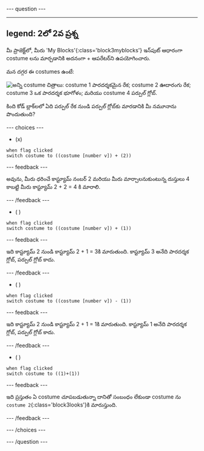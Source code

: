 
--- question ---

---
legend: 2లో 2వ ప్రశ్న
---

మీ ప్రాజెక్ట్‌లో, మీరు 'My Blocks'{:class='block3myblocks'} ఇన్‌పుట్ ఆధారంగా costume లను మార్చడానికి అదనంగా + ఆపరేటర్‌ని ఉపయోగించారు.

మన దగ్గర ఈ costumes ఉంటే:

![అన్ని costume చిత్రాలు: costume 1 పారదర్శకమైన రేక; costume 2 ఊదారంగు రేక; costume 3 ఒక పారదర్శక భూగోళం; మరియు costume 4 పర్పుల్ గ్లోబ్.](images/costumes_quiz.png)

కింది కోడ్ బ్లాక్‌లలో ఏది పర్పుల్ రేక నుండి పర్పుల్ గ్లోబ్‌కు మారడానికి మీ నమూనాను పొందుతుంది?

--- choices ---

- (x)

 ```blocks3
 when flag clicked
 switch costume to ((costume [number v]) + (2))
 ```

  --- feedback ---

అవును, మీరు ధరించే కాస్ట్యూమ్ నంబర్ 2 మరియు మీరు మార్చాలనుకుంటున్న దుస్తులు 4 కాబట్టి మీరు కాస్ట్యూమ్ 2 + 2 = 4 కి మారాలి.

  --- /feedback ---

- ( )
 ```blocks3
 when flag clicked 
 switch costume to ((costume [number v]) + (1))
 ```
  --- feedback ---

ఇది కాస్ట్యూమ్ 2 నుండి కాస్ట్యూమ్ 2 + 1 = 3కి మారుతుంది. కాస్ట్యూమ్ 3 అనేది పారదర్శక గ్లోబ్, పర్పుల్ గ్లోబ్ కాదు.

  --- /feedback ---

- ( )
 ```blocks3
 when flag clicked 
 switch costume to ((costume [number v]) - (1))
 ```
  --- feedback ---

ఇది కాస్ట్యూమ్ 2 నుండి కాస్ట్యూమ్ 2 + 1 = 1కి మారుతుంది. కాస్ట్యూమ్ 1 అనేది పారదర్శక గ్లోబ్, పర్పుల్ గ్లోబ్ కాదు.

  --- /feedback ---

- ( )
 ```blocks3
 when flag clicked 
 switch costume to ((1)+(1))
 ```
  --- feedback ---

ఇది ప్రస్తుతం ఏ costume చూపబడుతున్నా దానితో సంబంధం లేకుండా costume ను `costume 2`{:class='block3looks'}కి మారుస్తుంది.

  --- /feedback ---

--- /choices ---

--- /question ---
